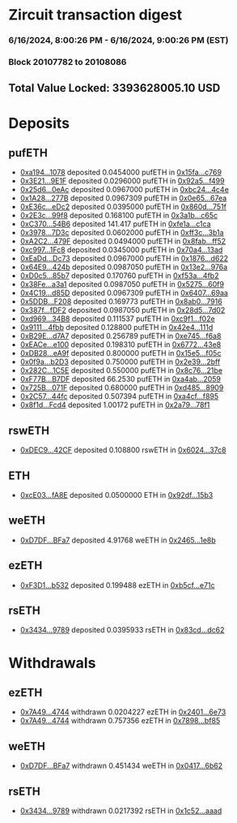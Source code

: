 # Zircuit transaction digest
### 6/16/2024, 8:00:26 PM - 6/16/2024, 9:00:26 PM (EST)
### Block 20107782 to 20108086

## Total Value Locked: 3393628005.10 USD

# Deposits
## pufETH
- [0xa194...1078](https://etherscan.io/address/0xa194BB6FB5CE0DAfeFFC66d01088f51e27821078) deposited 0.0454000 pufETH in [0x15fa...c769](https://etherscan.io/tx/0xa194BB6FB5CE0DAfeFFC66d01088f51e27821078)
- [0x3E21...9E1F](https://etherscan.io/address/0x3E21F208A86ab7324b6D7eA46307Bb8962419E1F) deposited 0.0296000 pufETH in [0x92a5...f499](https://etherscan.io/tx/0x3E21F208A86ab7324b6D7eA46307Bb8962419E1F)
- [0x25d6...0eAc](https://etherscan.io/address/0x25d646EC0bA99E4cdA7Be0413f072C13E1AE0eAc) deposited 0.0967000 pufETH in [0xbc24...4c4e](https://etherscan.io/tx/0x25d646EC0bA99E4cdA7Be0413f072C13E1AE0eAc)
- [0x1A28...277B](https://etherscan.io/address/0x1A28aEc8a7A2D23C4801653bB202720a4cE5277B) deposited 0.0967309 pufETH in [0x0e65...67ea](https://etherscan.io/tx/0x1A28aEc8a7A2D23C4801653bB202720a4cE5277B)
- [0xE36c...eDc2](https://etherscan.io/address/0xE36c6011D450980D2BD5063E12f9Ff0d6Fb1eDc2) deposited 0.0395000 pufETH in [0x860d...751f](https://etherscan.io/tx/0xE36c6011D450980D2BD5063E12f9Ff0d6Fb1eDc2)
- [0x2E3c...99f8](https://etherscan.io/address/0x2E3c89be3566963663087450E1b3F8CbD7dD99f8) deposited 0.168100 pufETH in [0x3a1b...c65c](https://etherscan.io/tx/0x2E3c89be3566963663087450E1b3F8CbD7dD99f8)
- [0xC370...54B6](https://etherscan.io/address/0xC3708f8C576f9B374138D7Cc101978da8ec954B6) deposited 141.417 pufETH in [0xfe1a...c1ca](https://etherscan.io/tx/0xC3708f8C576f9B374138D7Cc101978da8ec954B6)
- [0x3978...7D3c](https://etherscan.io/address/0x397811dCBe96aA836E2f6Cd3583b2deB74517D3c) deposited 0.0602000 pufETH in [0xff3c...3b1a](https://etherscan.io/tx/0x397811dCBe96aA836E2f6Cd3583b2deB74517D3c)
- [0xA2C2...479F](https://etherscan.io/address/0xA2C2713078F9F27898c7fDBb1CfC7C385F75479F) deposited 0.0494000 pufETH in [0x8fab...ff52](https://etherscan.io/tx/0xA2C2713078F9F27898c7fDBb1CfC7C385F75479F)
- [0xc997...1Fc8](https://etherscan.io/address/0xc997367aE34A50a8f59E4395609Bf7cb7EC21Fc8) deposited 0.0345000 pufETH in [0x70a4...13ad](https://etherscan.io/tx/0xc997367aE34A50a8f59E4395609Bf7cb7EC21Fc8)
- [0xEaDd...Dc73](https://etherscan.io/address/0xEaDd432591E6eA2fCEAD496405ed35B0D832Dc73) deposited 0.0967000 pufETH in [0x1876...d622](https://etherscan.io/tx/0xEaDd432591E6eA2fCEAD496405ed35B0D832Dc73)
- [0x64E9...424b](https://etherscan.io/address/0x64E9f6026aF77Ea7e5DE19a8BAED8CF54a24424b) deposited 0.0987050 pufETH in [0x13e2...976a](https://etherscan.io/tx/0x64E9f6026aF77Ea7e5DE19a8BAED8CF54a24424b)
- [0xD0c5...85b7](https://etherscan.io/address/0xD0c5b88F6AFE529EFB75A708fA9Bb0a4980f85b7) deposited 0.170760 pufETH in [0xf53a...4fb2](https://etherscan.io/tx/0xD0c5b88F6AFE529EFB75A708fA9Bb0a4980f85b7)
- [0x38Fe...a3a1](https://etherscan.io/address/0x38Fe885c6F7e3873aE397f071B9dEeCe3CCda3a1) deposited 0.0987050 pufETH in [0x5275...60f9](https://etherscan.io/tx/0x38Fe885c6F7e3873aE397f071B9dEeCe3CCda3a1)
- [0x4C19...d85D](https://etherscan.io/address/0x4C198727C9dA3b8bb402447eD5c297091f32d85D) deposited 0.0967309 pufETH in [0x6407...69aa](https://etherscan.io/tx/0x4C198727C9dA3b8bb402447eD5c297091f32d85D)
- [0x5DDB...F208](https://etherscan.io/address/0x5DDBdA661FB2156342A18B55AcC6506E0EC1F208) deposited 0.169773 pufETH in [0x8ab0...7916](https://etherscan.io/tx/0x5DDBdA661FB2156342A18B55AcC6506E0EC1F208)
- [0x387f...fDF2](https://etherscan.io/address/0x387fe86D6AbfdC8C2C3a01feF3E6F8019CbFfDF2) deposited 0.0987050 pufETH in [0x28d5...7d02](https://etherscan.io/tx/0x387fe86D6AbfdC8C2C3a01feF3E6F8019CbFfDF2)
- [0xd969...34B8](https://etherscan.io/address/0xd969E70A02b2B43A0232E8F791d9e78BF63c34B8) deposited 0.111537 pufETH in [0xc9f1...f02e](https://etherscan.io/tx/0xd969E70A02b2B43A0232E8F791d9e78BF63c34B8)
- [0x9111...4fbb](https://etherscan.io/address/0x911186B12e626936e1515d697e809894e89d4fbb) deposited 0.128800 pufETH in [0x42e4...111d](https://etherscan.io/tx/0x911186B12e626936e1515d697e809894e89d4fbb)
- [0xB29E...d7A7](https://etherscan.io/address/0xB29E9E3bB23466FcDd4450070b370fb51560d7A7) deposited 0.256789 pufETH in [0xe745...f6a8](https://etherscan.io/tx/0xB29E9E3bB23466FcDd4450070b370fb51560d7A7)
- [0xEACe...e100](https://etherscan.io/address/0xEACe3bdCAF9e7C032FD1aD7C3A7F500c3c73e100) deposited 0.198310 pufETH in [0x6772...43e8](https://etherscan.io/tx/0xEACe3bdCAF9e7C032FD1aD7C3A7F500c3c73e100)
- [0xDB28...eA9f](https://etherscan.io/address/0xDB28398CbEA76A39A0Bc55bdd281dDA78F70eA9f) deposited 0.800000 pufETH in [0x15e5...f05c](https://etherscan.io/tx/0xDB28398CbEA76A39A0Bc55bdd281dDA78F70eA9f)
- [0x0f9a...b2D3](https://etherscan.io/address/0x0f9a6c860477C5dB3972ce6d4327e1b2D8E9b2D3) deposited 0.750000 pufETH in [0x2e39...2bff](https://etherscan.io/tx/0x0f9a6c860477C5dB3972ce6d4327e1b2D8E9b2D3)
- [0x282C...1C5E](https://etherscan.io/address/0x282CdAdA21DC40ad691F9333B7Eac292E1391C5E) deposited 0.550000 pufETH in [0x8c76...21be](https://etherscan.io/tx/0x282CdAdA21DC40ad691F9333B7Eac292E1391C5E)
- [0xF77B...B7DF](https://etherscan.io/address/0xF77B8dD3B1A27D28B1fc30fEc51eFAfA9f1fB7DF) deposited 66.2530 pufETH in [0xa4ab...2059](https://etherscan.io/tx/0xF77B8dD3B1A27D28B1fc30fEc51eFAfA9f1fB7DF)
- [0x725B...071F](https://etherscan.io/address/0x725Bd8f9677E8D0EDeab12031f2DD38d1B89071F) deposited 0.680000 pufETH in [0xd485...8909](https://etherscan.io/tx/0x725Bd8f9677E8D0EDeab12031f2DD38d1B89071F)
- [0x2C57...44fc](https://etherscan.io/address/0x2C576A651Ed12295dCE2217e274b3Bc4095944fc) deposited 0.507394 pufETH in [0xa4cf...f895](https://etherscan.io/tx/0x2C576A651Ed12295dCE2217e274b3Bc4095944fc)
- [0x8f1d...Fcd4](https://etherscan.io/address/0x8f1dD33bCD6D88Ec060C41574646E9AeEd2aFcd4) deposited 1.00172 pufETH in [0x2a79...78f1](https://etherscan.io/tx/0x8f1dD33bCD6D88Ec060C41574646E9AeEd2aFcd4)
## rswETH
- [0xDEC9...42CF](https://etherscan.io/address/0xDEC973AcBF73d3C0088BB86085406577ba7C42CF) deposited 0.108800 rswETH in [0x6024...37c8](https://etherscan.io/tx/0xDEC973AcBF73d3C0088BB86085406577ba7C42CF)
## ETH
- [0xcE03...fA8E](https://etherscan.io/address/0xcE03fC6B3593381F1e03fc9Bde31CFddC0e9fA8E) deposited 0.0500000 ETH in [0x92df...15b3](https://etherscan.io/tx/0xcE03fC6B3593381F1e03fc9Bde31CFddC0e9fA8E)
## weETH
- [0xD7DF...BFa7](https://etherscan.io/address/0xD7DF7E085214743530afF339aFC420c7c720BFa7) deposited 4.91768 weETH in [0x2465...1e8b](https://etherscan.io/tx/0xD7DF7E085214743530afF339aFC420c7c720BFa7)
## ezETH
- [0xF3D1...b532](https://etherscan.io/address/0xF3D105ee745389C5851A77dC7F02bB98f792b532) deposited 0.199488 ezETH in [0xb5cf...e71c](https://etherscan.io/tx/0xF3D105ee745389C5851A77dC7F02bB98f792b532)
## rsETH
- [0x3434...9789](https://etherscan.io/address/0x34349c5569e7B846c3558961552D2202760A9789) deposited 0.0395933 rsETH in [0x83cd...dc62](https://etherscan.io/tx/0x34349c5569e7B846c3558961552D2202760A9789)
# Withdrawals
## ezETH
- [0x7A49...4744](https://etherscan.io/address/0x7A493Be5c2ce014cD049Bf178a1ac0Db1B434744) withdrawn 0.0204227 ezETH in [0x2401...6e73](https://etherscan.io/tx/0x7A493Be5c2ce014cD049Bf178a1ac0Db1B434744)
- [0x7A49...4744](https://etherscan.io/address/0x7A493Be5c2ce014cD049Bf178a1ac0Db1B434744) withdrawn 0.757356 ezETH in [0x7898...bf85](https://etherscan.io/tx/0x7A493Be5c2ce014cD049Bf178a1ac0Db1B434744)
## weETH
- [0xD7DF...BFa7](https://etherscan.io/address/0xD7DF7E085214743530afF339aFC420c7c720BFa7) withdrawn 0.451434 weETH in [0x0417...6b62](https://etherscan.io/tx/0xD7DF7E085214743530afF339aFC420c7c720BFa7)
## rsETH
- [0x3434...9789](https://etherscan.io/address/0x34349c5569e7B846c3558961552D2202760A9789) withdrawn 0.0217392 rsETH in [0x1c52...aaad](https://etherscan.io/tx/0x34349c5569e7B846c3558961552D2202760A9789)

